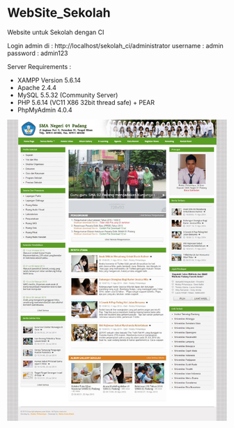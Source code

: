 # WebSite_Sekolah
Website untuk Sekolah dengan CI

Login admin di : http://localhost/sekolah_ci/administrator
username : admin
password : admin123


Server Requirements :
+ XAMPP Version 5.6.14 
+ Apache 2.4.4
+ MySQL 5.5.32 (Community Server)
+ PHP 5.6.14 (VC11 X86 32bit thread safe) + PEAR
+ PhpMyAdmin 4.0.4

![Alt text](https://github.com/Bon-Sae/WebSite_Sekolah/blob/main/web_sekolah.jpg)
